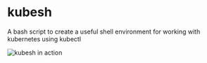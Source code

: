 # kubesh
A bash script to create a useful shell environment for working with kubernetes using kubectl

![kubesh in action](http://i.imgur.com/o7wqRn7.png)

